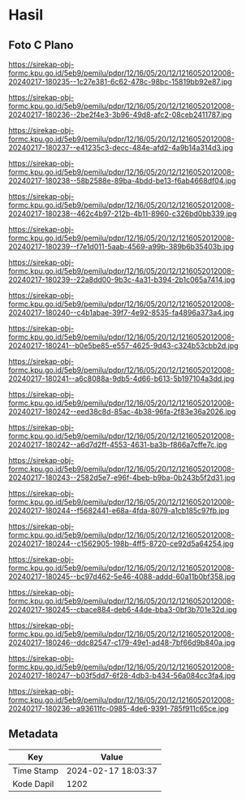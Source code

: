 # Hasil

## Foto C Plano

https://sirekap-obj-formc.kpu.go.id/5eb9/pemilu/pdpr/12/16/05/20/12/1216052012008-20240217-180235--1c27e381-6c62-478c-98bc-15819bb92e87.jpg

https://sirekap-obj-formc.kpu.go.id/5eb9/pemilu/pdpr/12/16/05/20/12/1216052012008-20240217-180236--2be2f4e3-3b96-49d8-afc2-08ceb2411787.jpg

https://sirekap-obj-formc.kpu.go.id/5eb9/pemilu/pdpr/12/16/05/20/12/1216052012008-20240217-180237--e41235c3-decc-484e-afd2-4a9b14a314d3.jpg

https://sirekap-obj-formc.kpu.go.id/5eb9/pemilu/pdpr/12/16/05/20/12/1216052012008-20240217-180238--58b2588e-89ba-4bdd-be13-f6ab4668df04.jpg

https://sirekap-obj-formc.kpu.go.id/5eb9/pemilu/pdpr/12/16/05/20/12/1216052012008-20240217-180238--462c4b97-212b-4b11-8960-c326bd0bb339.jpg

https://sirekap-obj-formc.kpu.go.id/5eb9/pemilu/pdpr/12/16/05/20/12/1216052012008-20240217-180239--f7e1d011-5aab-4569-a99b-389b6b35403b.jpg

https://sirekap-obj-formc.kpu.go.id/5eb9/pemilu/pdpr/12/16/05/20/12/1216052012008-20240217-180239--22a8dd00-9b3c-4a31-b394-2b1c065a7414.jpg

https://sirekap-obj-formc.kpu.go.id/5eb9/pemilu/pdpr/12/16/05/20/12/1216052012008-20240217-180240--c4b1abae-39f7-4e92-8535-fa4896a373a4.jpg

https://sirekap-obj-formc.kpu.go.id/5eb9/pemilu/pdpr/12/16/05/20/12/1216052012008-20240217-180241--b0e5be85-e557-4625-9d43-c324b53cbb2d.jpg

https://sirekap-obj-formc.kpu.go.id/5eb9/pemilu/pdpr/12/16/05/20/12/1216052012008-20240217-180241--a6c8088a-9db5-4d66-b613-5b197104a3dd.jpg

https://sirekap-obj-formc.kpu.go.id/5eb9/pemilu/pdpr/12/16/05/20/12/1216052012008-20240217-180242--eed38c8d-85ac-4b38-96fa-2f83e36a2026.jpg

https://sirekap-obj-formc.kpu.go.id/5eb9/pemilu/pdpr/12/16/05/20/12/1216052012008-20240217-180242--a6d7d2ff-4553-4631-ba3b-f866a7cffe7c.jpg

https://sirekap-obj-formc.kpu.go.id/5eb9/pemilu/pdpr/12/16/05/20/12/1216052012008-20240217-180243--2582d5e7-e96f-4beb-b9ba-0b243b5f2d31.jpg

https://sirekap-obj-formc.kpu.go.id/5eb9/pemilu/pdpr/12/16/05/20/12/1216052012008-20240217-180244--f5682441-e68a-4fda-8079-a1cb185c97fb.jpg

https://sirekap-obj-formc.kpu.go.id/5eb9/pemilu/pdpr/12/16/05/20/12/1216052012008-20240217-180244--c1562905-198b-4ff5-8720-ce92d5a64254.jpg

https://sirekap-obj-formc.kpu.go.id/5eb9/pemilu/pdpr/12/16/05/20/12/1216052012008-20240217-180245--bc97d462-5e46-4088-addd-60a11b0bf358.jpg

https://sirekap-obj-formc.kpu.go.id/5eb9/pemilu/pdpr/12/16/05/20/12/1216052012008-20240217-180245--cbace884-deb6-44de-bba3-0bf3b701e32d.jpg

https://sirekap-obj-formc.kpu.go.id/5eb9/pemilu/pdpr/12/16/05/20/12/1216052012008-20240217-180246--ddc82547-c179-49e1-ad48-7bf66d9b840a.jpg

https://sirekap-obj-formc.kpu.go.id/5eb9/pemilu/pdpr/12/16/05/20/12/1216052012008-20240217-180247--b03f5dd7-6f28-4db3-b434-56a084cc3fa4.jpg

https://sirekap-obj-formc.kpu.go.id/5eb9/pemilu/pdpr/12/16/05/20/12/1216052012008-20240217-180236--a93611fc-0985-4de6-9391-785f911c65ce.jpg


## Metadata

| Key        | Value               |
| ---------- | ------------------- |
| Time Stamp | 2024-02-17 18:03:37 |
| Kode Dapil | 1202                |



